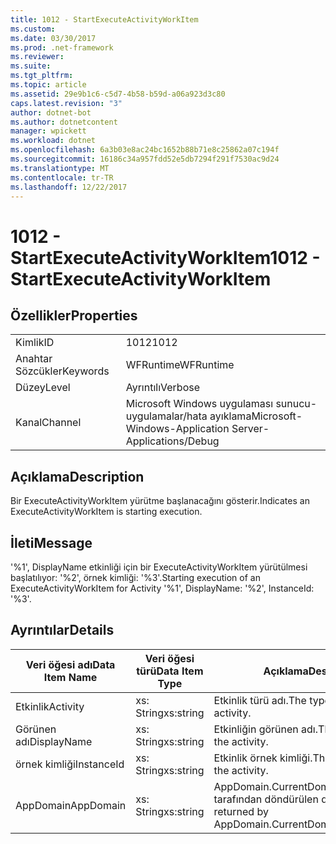 ```yaml
---
title: 1012 - StartExecuteActivityWorkItem
ms.custom: 
ms.date: 03/30/2017
ms.prod: .net-framework
ms.reviewer: 
ms.suite: 
ms.tgt_pltfrm: 
ms.topic: article
ms.assetid: 29e9b1c6-c5d7-4b58-b59d-a06a923d3c80
caps.latest.revision: "3"
author: dotnet-bot
ms.author: dotnetcontent
manager: wpickett
ms.workload: dotnet
ms.openlocfilehash: 6a3b03e8ac24bc1652b88b71e8c25862a07c194f
ms.sourcegitcommit: 16186c34a957fdd52e5db7294f291f7530ac9d24
ms.translationtype: MT
ms.contentlocale: tr-TR
ms.lasthandoff: 12/22/2017
---
```

# <a name="1012---startexecuteactivityworkitem"></a><span data-ttu-id="6a60b-102">1012 - StartExecuteActivityWorkItem</span><span class="sxs-lookup"><span data-stu-id="6a60b-102">1012 - StartExecuteActivityWorkItem</span></span>
## <a name="properties"></a><span data-ttu-id="6a60b-103">Özellikler</span><span class="sxs-lookup"><span data-stu-id="6a60b-103">Properties</span></span>  
  
|||  
|-|-|  
|<span data-ttu-id="6a60b-104">Kimlik</span><span class="sxs-lookup"><span data-stu-id="6a60b-104">ID</span></span>|<span data-ttu-id="6a60b-105">1012</span><span class="sxs-lookup"><span data-stu-id="6a60b-105">1012</span></span>|  
|<span data-ttu-id="6a60b-106">Anahtar Sözcükler</span><span class="sxs-lookup"><span data-stu-id="6a60b-106">Keywords</span></span>|<span data-ttu-id="6a60b-107">WFRuntime</span><span class="sxs-lookup"><span data-stu-id="6a60b-107">WFRuntime</span></span>|  
|<span data-ttu-id="6a60b-108">Düzey</span><span class="sxs-lookup"><span data-stu-id="6a60b-108">Level</span></span>|<span data-ttu-id="6a60b-109">Ayrıntılı</span><span class="sxs-lookup"><span data-stu-id="6a60b-109">Verbose</span></span>|  
|<span data-ttu-id="6a60b-110">Kanal</span><span class="sxs-lookup"><span data-stu-id="6a60b-110">Channel</span></span>|<span data-ttu-id="6a60b-111">Microsoft Windows uygulaması sunucu-uygulamalar/hata ayıklama</span><span class="sxs-lookup"><span data-stu-id="6a60b-111">Microsoft-Windows-Application Server-Applications/Debug</span></span>|  
  
## <a name="description"></a><span data-ttu-id="6a60b-112">Açıklama</span><span class="sxs-lookup"><span data-stu-id="6a60b-112">Description</span></span>  
 <span data-ttu-id="6a60b-113">Bir ExecuteActivityWorkItem yürütme başlanacağını gösterir.</span><span class="sxs-lookup"><span data-stu-id="6a60b-113">Indicates an ExecuteActivityWorkItem is starting execution.</span></span>  
  
## <a name="message"></a><span data-ttu-id="6a60b-114">İleti</span><span class="sxs-lookup"><span data-stu-id="6a60b-114">Message</span></span>  
 <span data-ttu-id="6a60b-115">'%1', DisplayName etkinliği için bir ExecuteActivityWorkItem yürütülmesi başlatılıyor: '%2', örnek kimliği: '%3'.</span><span class="sxs-lookup"><span data-stu-id="6a60b-115">Starting execution of an ExecuteActivityWorkItem for Activity '%1', DisplayName: '%2', InstanceId: '%3'.</span></span>  
  
## <a name="details"></a><span data-ttu-id="6a60b-116">Ayrıntılar</span><span class="sxs-lookup"><span data-stu-id="6a60b-116">Details</span></span>  
  
|<span data-ttu-id="6a60b-117">Veri öğesi adı</span><span class="sxs-lookup"><span data-stu-id="6a60b-117">Data Item Name</span></span>|<span data-ttu-id="6a60b-118">Veri öğesi türü</span><span class="sxs-lookup"><span data-stu-id="6a60b-118">Data Item Type</span></span>|<span data-ttu-id="6a60b-119">Açıklama</span><span class="sxs-lookup"><span data-stu-id="6a60b-119">Description</span></span>|  
|--------------------|--------------------|-----------------|  
|<span data-ttu-id="6a60b-120">Etkinlik</span><span class="sxs-lookup"><span data-stu-id="6a60b-120">Activity</span></span>|<span data-ttu-id="6a60b-121">xs: String</span><span class="sxs-lookup"><span data-stu-id="6a60b-121">xs:string</span></span>|<span data-ttu-id="6a60b-122">Etkinlik türü adı.</span><span class="sxs-lookup"><span data-stu-id="6a60b-122">The type name of the activity.</span></span>|  
|<span data-ttu-id="6a60b-123">Görünen adı</span><span class="sxs-lookup"><span data-stu-id="6a60b-123">DisplayName</span></span>|<span data-ttu-id="6a60b-124">xs: String</span><span class="sxs-lookup"><span data-stu-id="6a60b-124">xs:string</span></span>|<span data-ttu-id="6a60b-125">Etkinliğin görünen adı.</span><span class="sxs-lookup"><span data-stu-id="6a60b-125">The display name of the activity.</span></span>|  
|<span data-ttu-id="6a60b-126">örnek kimliği</span><span class="sxs-lookup"><span data-stu-id="6a60b-126">InstanceId</span></span>|<span data-ttu-id="6a60b-127">xs: String</span><span class="sxs-lookup"><span data-stu-id="6a60b-127">xs:string</span></span>|<span data-ttu-id="6a60b-128">Etkinlik örnek kimliği.</span><span class="sxs-lookup"><span data-stu-id="6a60b-128">The instance id of the activity.</span></span>|  
|<span data-ttu-id="6a60b-129">AppDomain</span><span class="sxs-lookup"><span data-stu-id="6a60b-129">AppDomain</span></span>|<span data-ttu-id="6a60b-130">xs: String</span><span class="sxs-lookup"><span data-stu-id="6a60b-130">xs:string</span></span>|<span data-ttu-id="6a60b-131">AppDomain.CurrentDomain.FriendlyName tarafından döndürülen dize.</span><span class="sxs-lookup"><span data-stu-id="6a60b-131">The string returned by AppDomain.CurrentDomain.FriendlyName.</span></span>|
